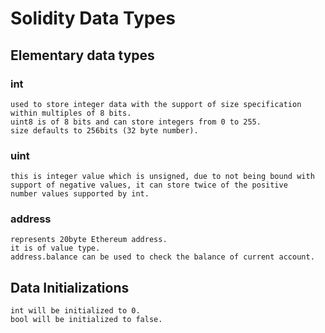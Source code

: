 # Solidity Data Types

## Elementary data types

### int
    used to store integer data with the support of size specification within multiples of 8 bits.
    uint8 is of 8 bits and can store integers from 0 to 255.
    size defaults to 256bits (32 byte number).

### uint
    this is integer value which is unsigned, due to not being bound with support of negative values, it can store twice of the positive
    number values supported by int.

### address
    represents 20byte Ethereum address.
    it is of value type.
    address.balance can be used to check the balance of current account.


## Data Initializations
    int will be initialized to 0.
    bool will be initialized to false.
    
